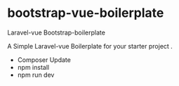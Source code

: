 # bootstrap-vue-boilerplate
Laravel-vue  Bootstrap-boilerplate 

A Simple Laravel-vue Boilerplate for your starter project .


- Composer Update 
- npm install 
- npm run dev 
